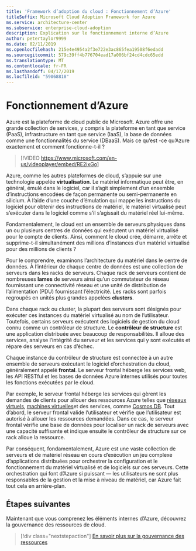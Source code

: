 ```yaml
---
title: 'Framework d’adoption du cloud : Fonctionnement d’Azure'
titleSuffix: Microsoft Cloud Adoption Framework for Azure
ms.service: architecture-center
ms.subservice: enterprise-cloud-adoption
description: Explication sur le fonctionnement interne d’Azure
author: petertaylor9999
ms.date: 02/11/2019
ms.openlocfilehash: 215e4e4954a2f3e722e3ac865fea19508f6edadd
ms.sourcegitcommit: 579c39ff4b776704ead17a006bf24cd4cdc65edd
ms.translationtype: MT
ms.contentlocale: fr-FR
ms.lasthandoff: 04/17/2019
ms.locfileid: "59068818"
---
```

<!-- markdownlint-disable MD026 -->

# <a name="how-does-azure-work"></a>Fonctionnement d’Azure

Azure est la plateforme de cloud public de Microsoft. Azure offre une grande collection de services, y compris la plateforme en tant que service (PaaS), infrastructure en tant que service (IaaS), la base de données comme une fonctionnalités du service (DBaaS). Mais ce qu’est -ce qu’Azure exactement et comment fonctionne-t-il ?

<!-- markdownlint-disable MD034 -->

> [!VIDEO https://www.microsoft.com/en-us/videoplayer/embed/RE2ixGo]

<!-- markdownlint-enable MD034 -->

Azure, comme les autres plateformes de cloud, s’appuie sur une technologie appelée **virtualisation**. Le matériel informatique peut être, en général, émulé dans le logiciel, car il s’agit simplement d’un ensemble d’instructions encodées de façon permanente ou semi-permanente en silicium. À l’aide d’une couche d’émulation qui mappe les instructions du logiciel pour obtenir des instructions de matériel, le matériel virtualisé peut s’exécuter dans le logiciel comme s’il s’agissait du matériel réel lui-même.

Fondamentalement, le cloud est un ensemble de serveurs physiques dans un ou plusieurs centres de données qui exécutent un matériel virtualisé pour le compte de clients. Ainsi, comment le cloud crée, démarre, arrête et supprime-t-il simultanément des millions d’instances d’un matériel virtualisé pour des millions de clients ?

Pour le comprendre, examinons l’architecture du matériel dans le centre de données.  À l’intérieur de chaque centre de données est une collection de serveurs dans les racks de serveurs. Chaque rack de serveurs contient de nombreuses **lames** de serveurs ainsi qu’un commutateur de réseau fournissant une connectivité réseau et une unité de distribution de l’alimentation (PDU) fournissant l’électricité. Les racks sont parfois regroupés en unités plus grandes appelées **clusters**.

Dans chaque rack ou cluster, la plupart des serveurs sont désignés pour exécuter ces instances du matériel virtualisé au nom de l’utilisateur. Toutefois, certains serveurs exécutent des logiciels de gestion du cloud connu comme un contrôleur de structure. Le **contrôleur de structure** est une application distribuée avec beaucoup de responsabilités. Il alloue des services, analyse l’intégrité du serveur et les services qui y sont exécutés et répare des serveurs en cas d’échec.

Chaque instance du contrôleur de structure est connectée à un autre ensemble de serveurs exécutant le logiciel d’orchestration du cloud, généralement appelé **frontal**. Le serveur frontal héberge les services web, les API RESTful et les bases de données Azure internes utilisés pour toutes les fonctions exécutées par le cloud.

Par exemple, le serveur frontal héberge les services qui gèrent les demandes de clients pour allouer des ressources Azure telles que [réseaux virtuels](/azure/virtual-network/virtual-networks-overview), [machines virtuelles](/azure/virtual-machines)et des services, comme [Cosmos DB](/azure/cosmos-db/introduction). Tout d’abord, le serveur frontal valide l’utilisateur et vérifie que l’utilisateur est autorisé à allouer les ressources demandées. Dans ce cas, le serveur frontal vérifie une base de données pour localiser un rack de serveurs avec une capacité suffisante et indique ensuite le contrôleur de structure sur ce rack alloue la ressource.

Par conséquent, fondamentalement, Azure est une vaste collection de serveurs et de matériel réseau en cours d’exécution un jeu complexe d’applications distribuées pour orchestrer la configuration et le fonctionnement du matériel virtualisé et de logiciels sur ces serveurs. Cette orchestration qui font d’Azure si puissant &mdash; les utilisateurs ne sont plus responsables de la gestion et la mise à niveau de matériel, car Azure fait tout cela en arrière-plan.

## <a name="next-steps"></a>Étapes suivantes

Maintenant que vous comprenez les éléments internes d’Azure, découvrez la gouvernance des ressources de cloud.

> [!div class="nextstepaction"]
> [En savoir plus sur la gouvernance des ressources](what-is-governance.md)

<!-- Links -->

[docs-add-users-to-aad]: /azure/active-directory/add-users-azure-active-directory?toc=/azure/architecture/cloud-adoption-guide/toc.json
